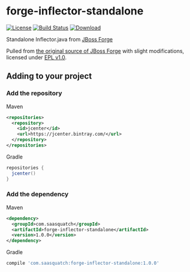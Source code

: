 # forge-inflector-standalone

[![License](https://img.shields.io/badge/License-EPL%201.0-red.svg)](https://opensource.org/licenses/EPL-1.0)
[![Build Status](https://travis-ci.org/saasquatch/forge-inflector-standalone.svg?branch=master)](https://travis-ci.org/saasquatch/forge-inflector-standalone)
[ ![Download](https://api.bintray.com/packages/saasquatch/java-libs/json-schema-inferrer/images/download.svg) ](https://bintray.com/saasquatch/java-libs/json-schema-inferrer/_latestVersion)

Standalone Inflector.java from [JBoss Forge](https://github.com/forge)

Pulled from [the original source of JBoss Forge](https://github.com/forge/core/blob/223ea7fd6b53951787f778e48b3507b1da6e87e9/text/src/main/java/org/jboss/forge/addon/text/Inflector.java) with slight modifications, licensed under [EPL v1.0](https://www.eclipse.org/legal/epl-v10.html).

## Adding to your project

### Add the repository

Maven

```xml
<repositories>
  <repository>
    <id>jcenter</id>
    <url>https://jcenter.bintray.com/</url>
  </repository>
</repositories>
```

Gradle

```gradle
repositories {
  jcenter()
}
```

### Add the dependency

Maven

```xml
<dependency>
  <groupId>com.saasquatch</groupId>
  <artifactId>forge-inflector-standalone</artifactId>
  <version>1.0.0</version>
</dependency>
```

Gradle

```gradle
compile 'com.saasquatch:forge-inflector-standalone:1.0.0'
```
